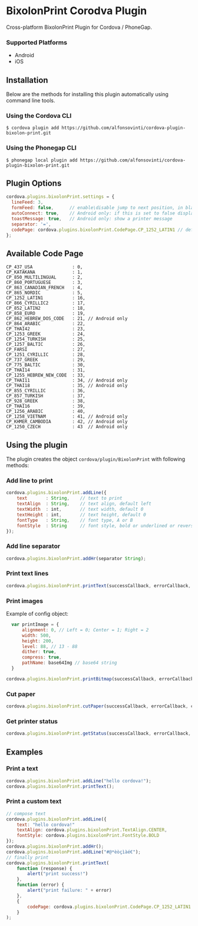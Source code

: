 BixolonPrint Corodva Plugin
==============

Cross-platform BixolonPrint Plugin for Cordova / PhoneGap.

### Supported Platforms

- Android
- iOS

## Installation
Below are the methods for installing this plugin automatically using command line tools.

### Using the Cordova CLI

```
$ cordova plugin add https://github.com/alfonsovinti/cordova-plugin-bixolon-print.git
```

### Using the Phonegap CLI

```
$ phonegap local plugin add https://github.com/alfonsovinti/cordova-plugin-bixolon-print.git
```

## Plugin Options

```javascript
cordova.plugins.bixolonPrint.settings = {
  lineFeed: 3,
  formFeed: false,      // enable\disable jump to next position, in black marker and label modes
  autoConnect: true,    // Android only: if this is set to false displays a dialog box for selecting the printer
  toastMessage: true,   // Android only: show a printer message
  separator: '=',
  codePage: cordova.plugins.bixolonPrint.CodePage.CP_1252_LATIN1 // define code page, default value is set to CP_1252_LATIN1.
};
```

## Available Code Page

    CP_437_USA               : 0,
    CP_KATAKANA              : 1,
    CP_850_MULTILINGUAL      : 2,
    CP_860_PORTUGUESE        : 3,
    CP_863_CANADIAN_FRENCH   : 4,
    CP_865_NORDIC            : 5,
    CP_1252_LATIN1           : 16,
    CP_866_CYRILLIC2         : 17,
    CP_852_LATIN2            : 18,
    CP_858_EURO              : 19,
    CP_862_HEBREW_DOS_CODE   : 21, // Android only
    CP_864_ARABIC            : 22,
    CP_THAI42                : 23,
    CP_1253_GREEK            : 24,
    CP_1254_TURKISH          : 25,
    CP_1257_BALTIC           : 26,
    CP_FARSI                 : 27,
    CP_1251_CYRILLIC         : 28,
    CP_737_GREEK             : 29,
    CP_775_BALTIC            : 30,
    CP_THAI14                : 31,
    CP_1255_HEBREW_NEW_CODE  : 33,
    CP_THAI11                : 34, // Android only
    CP_THAI18                : 35, // Android only
    CP_855_CYRILLIC          : 36,
    CP_857_TURKISH           : 37,
    CP_928_GREEK             : 38,
    CP_THAI16                : 39,
    CP_1256_ARABIC           : 40,
    CP_1258_VIETNAM          : 41, // Android only
    CP_KHMER_CAMBODIA        : 42, // Android only
    CP_1250_CZECH            : 43  // Android only

## Using the plugin

The plugin creates the object `cordova/plugin/BixolonPrint` with following methods:

### Add line to print

```javascript
cordova.plugins.bixolonPrint.addLine({
    text       : String,    // text to print
    textAlign  : String,    // text align, default left
    textWidth  : int,       // text width, default 0
    textHeight : int,       // text height, default 0
    fontType   : String,    // font type, A or B
    fontStyle  : String     // font style, bold or underlined or reversed
});
```

### Add line separator

```javascript
cordova.plugins.bixolonPrint.addHr(separator String);
```

### Print text lines

```javascript
cordova.plugins.bixolonPrint.printText(successCallback, errorCallback, config Object);
```

### Print images
Example of config object:
```javascript
  var printImage = {
      alignment: 0, // Left = 0; Center = 1; Right = 2
      width: 500,
      height: 200,
      level: 88, // 13 - 88
      dither: true,
      compress: true,
      pathName: base64Img // base64 string
  }
```

```javascript
cordova.plugins.bixolonPrint.printBitmap(successCallback, errorCallback, config Object);
```

### Cut paper

```javascript
cordova.plugins.bixolonPrint.cutPaper(successCallback, errorCallback, config Object);
```

### Get printer status

```javascript
cordova.plugins.bixolonPrint.getStatus(successCallback, errorCallback, printStatus Boolean);
```

## Examples

### Print a text

```javascript
cordova.plugins.bixolonPrint.addLine("hello cordova!");
cordova.plugins.bixolonPrint.printText();
```
### Print a custom text

```javascript
// compose text
cordova.plugins.bixolonPrint.addLine({
    text: "hello cordova!"
    textAlign: cordova.plugins.bixolonPrint.TextAlign.CENTER,
    fontStyle: cordova.plugins.bixolonPrint.FontStyle.BOLD
});
cordova.plugins.bixolonPrint.addHr();
cordova.plugins.bixolonPrint.addLine("#@*èòçìàé€");
// finally print
cordova.plugins.bixolonPrint.printText(
    function (response) {
        alert("print success!")
    },
    function (error) {
        alert("print failure: " + error)
    },
    {
        codePage: cordova.plugins.bixolonPrint.CodePage.CP_1252_LATIN1
    }
);
```
